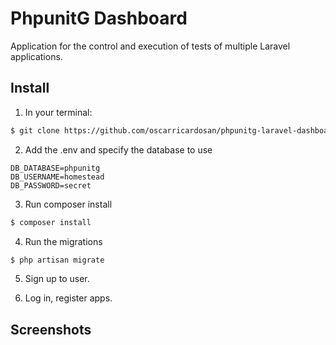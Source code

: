 # PhpunitG Dashboard

Application for the control and execution of tests of multiple Laravel applications.


## Install

1) In your terminal:

```bash
$ git clone https://github.com/oscarricardosan/phpunitg-laravel-dashboard.git phpunitg
```

2) Add the .env and specify the database to use
```text
DB_DATABASE=phpunitg
DB_USERNAME=homestead
DB_PASSWORD=secret
```
    
3) Run composer install
```bash
$ composer install
```
    
4) Run the migrations
```bash
$ php artisan migrate
```

5) Sign up to user.

6) Log in, register apps.

## Screenshots


